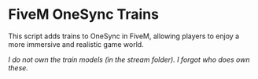 # FiveM OneSync Trains
 
This script adds trains to OneSync in FiveM, allowing players to enjoy a more immersive and realistic game world.

*I do not own the train models (in the stream folder). I forgot who does own these.*